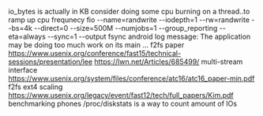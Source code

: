 io_bytes is actually in KB
consider doing some cpu burning on a thread..to ramp up cpu frequnecy
fio --name=randwrite --iodepth=1 --rw=randwrite --bs=4k --direct=0 --size=500M --numjobs=1 --group_reporting --eta=always --sync=1 --output fsync
android log message: The application may be doing too much work on its main ...
f2fs paper https://www.usenix.org/conference/fast15/technical-sessions/presentation/lee
https://lwn.net/Articles/685499/ multi-stream interface
https://www.usenix.org/system/files/conference/atc16/atc16_paper-min.pdf f2fs ext4 scaling
https://www.usenix.org/legacy/event/fast12/tech/full_papers/Kim.pdf benchmarking phones
/proc/diskstats is a way to count amount of IOs
